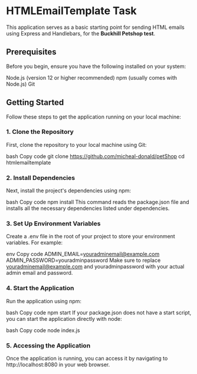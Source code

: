 # HTMLEmailTemplate Task 
This application serves as a basic starting point for sending HTML emails using Express and Handlebars, for the **Buckhill Petshop test**.

## Prerequisites
Before you begin, ensure you have the following installed on your system:

Node.js (version 12 or higher recommended)
npm (usually comes with Node.js)
Git
## Getting Started
Follow these steps to get the application running on your local machine:

### 1. Clone the Repository
First, clone the repository to your local machine using Git:

bash
Copy code
git clone https://github.com/micheal-donald/petShop
cd htmlemailtemplate


### 2. Install Dependencies
Next, install the project's dependencies using npm:

bash
Copy code
npm install
This command reads the package.json file and installs all the necessary dependencies listed under dependencies.

### 3. Set Up Environment Variables
Create a .env file in the root of your project to store your environment variables. For example:

env
Copy code
ADMIN_EMAIL=youradminemail@example.com
ADMIN_PASSWORD=youradminpassword
Make sure to replace youradminemail@example.com and youradminpassword with your actual admin email and password.

### 4. Start the Application
Run the application using npm:

bash
Copy code
npm start
If your package.json does not have a start script, you can start the application directly with node:

bash
Copy code
node index.js
### 5. Accessing the Application
Once the application is running, you can access it by navigating to http://localhost:8080 in your web browser.